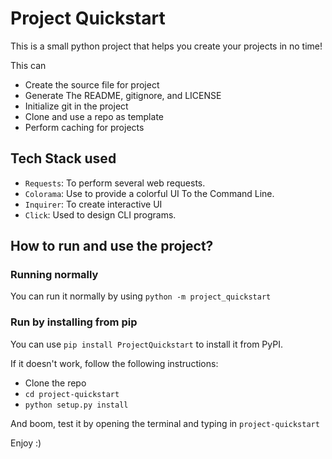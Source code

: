 # Project Quickstart

This is a small python project that helps you create your projects in no time!

This can
- Create the source file for project
- Generate The README, gitignore, and LICENSE
- Initialize git in the project
- Clone and use a repo as template
- Perform caching for projects

## Tech Stack used

- `Requests`: To perform several web requests.
- `Colorama`: Use to provide a colorful UI To the Command Line.
- `Inquirer`: To create interactive UI
- `Click`: Used to design CLI programs.

## How to run and use the project?

### Running normally

You can run it normally by using `python -m project_quickstart`

### Run by installing from pip

You can use `pip install ProjectQuickstart` to install it from PyPI.

If it doesn't work, follow the following instructions:

- Clone the repo
- `cd project-quickstart`
- `python setup.py install`

And boom, test it by opening the terminal and typing in `project-quickstart`

Enjoy :)
